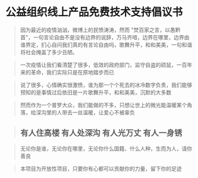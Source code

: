 #  公益组织线上产品免费技术支持倡议书

> 因为最近的疫情汹汹，微博上的民愤涛涛，然而 "焚百家之言，以愚黔首"，一句言论自由不是没有边界的说辞，万马齐喑，边界在哪里，边界由谁界定，扪心自问我们真的有言论自由吗，歌舞升平，和和美美，一句和谐将社会掩盖了多少丑陋。



> 一次疫情让我们看清楚了很多，低效的政府部门，监守自盗的硕鼠，一百年来的革命，我们实际只是在原地踏步而已



> 说了很多，心情确实很激愤，谁为那一个个死去的冰冷数字负责，我们能够预知的是事情过后依旧是一片歌舞升平，和和美美，沉默的大多数



> 然而作为一个普罗大众，我们能做的不多，只想让世上的微光能温暖某个角落，给深沟里的人带去一丝温暖，让爱心不被辜负



> ## 有人住高楼 有人处深沟  有人光万丈 有人一身锈



> 无论你是谁，无论你在哪里，无论你什么国籍、什么人种，生而为人，请你善良



> 本项目为开放性项目，只要你有心都可以贡献你的力量，留下你的足迹
